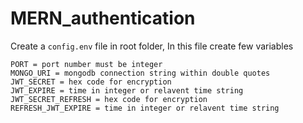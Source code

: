 # MERN_authentication

Create a `config.env` file in root folder, In this file create few variables <br>

```env
PORT = port number must be integer
MONGO_URI = mongodb connection string within double quotes
JWT_SECRET = hex code for encryption
JWT_EXPIRE = time in integer or relavent time string
JWT_SECRET_REFRESH = hex code for encryption
REFRESH_JWT_EXPIRE = time in integer or relavent time string
```
